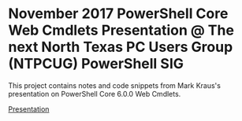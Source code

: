 # November 2017 PowerShell Core Web Cmdlets Presentation @ The next North Texas PC Users Group (NTPCUG) PowerShell SIG

This project contains notes and code snippets from Mark Kraus's presentation on PowerShell Core 6.0.0 Web Cmdlets.

[Presentation](https://gitpitch.com/markekraus/2017NovemberWebCmdletsTalk#/)